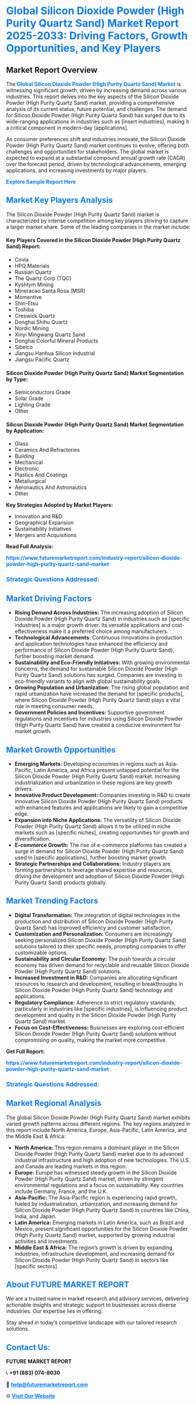 <h1 style="color: #007BFF;">Global Silicon Dioxide Powder (High Purity Quartz Sand) Market Report 2025-2033: Driving Factors, Growth Opportunities, and Key Players</h1>

<section id="overview">
<h2>Market Report Overview</h2>
<p>The <a href="https://www.futuremarketreport.com/industry-report/silicon-dioxide-powder-high-purity-quartz-sand-market" style="color: #007BFF; text-decoration: none;"><strong>Global Silicon Dioxide Powder (High Purity Quartz Sand) Market</strong></a> is witnessing significant growth, driven by increasing demand across various industries. This report delves into the key aspects of the Silicon Dioxide Powder (High Purity Quartz Sand) market, providing a comprehensive analysis of its current status, future potential, and challenges. The demand for Silicon Dioxide Powder (High Purity Quartz Sand) has surged due to its wide-ranging applications in industries such as [insert industries], making it a critical component in modern-day [applications].</p>
<p>As consumer preferences shift and industries innovate, the Silicon Dioxide Powder (High Purity Quartz Sand) market continues to evolve, offering both challenges and opportunities for stakeholders. The global market is expected to expand at a substantial compound annual growth rate (CAGR) over the forecast period, driven by technological advancements, emerging applications, and increasing investments by major players.</p>
</section>

<section id="overview">
<p><a href="https://www.futuremarketreport.com/request-sample/reportId=114228" style="color: #007BFF; text-decoration: none;"><strong>Explore Sample Report Here</strong></a></p>
</section>

<section id="key-players">
<h2 style="color: #007BFF;">Market Key Players Analysis</h2>
<p>The Silicon Dioxide Powder (High Purity Quartz Sand) market is characterized by intense competition among key players striving to capture a larger market share. Some of the leading companies in the market include:</p>
<h4>Key Players Covered in the Silicon Dioxide Powder (High Purity Quartz Sand) Report:</h4>
<ul><li>Covia</li><li>HPQ Materials</li><li>Russian Quartz</li><li>The Quartz Corp (TQC)</li><li>Kyshtym Mining</li><li>Mineracao Santa Rosa (MSR)</li><li>Momentive</li><li>Shin-Etsu</li><li>Toshiba</li><li>Creswick Quartz</li><li>Donghai Shihu Quartz</li><li>Nordic Mining</li><li>Xinyi Mingwang Quartz Sand</li><li>Donghai Colorful Mineral Products</li><li>Sibelco</li><li>Jiangsu Hanhua Silicon Industrial</li><li>Jiangsu Pacific Quartz</li></ul>
<h4>Silicon Dioxide Powder (High Purity Quartz Sand) Market Segmentation by Type:</h4>
<ul><li>Semiconductors Grade</li><li>Solar Grade</li><li>Lighting Grade</li><li>Other</li></ul>

<h4>Silicon Dioxide Powder (High Purity Quartz Sand) Market Segmentation by Application:</h4>
<ul><li>Glass</li><li>Ceramics And Refractories</li><li>Building</li><li>Mechanical</li><li>Electronic</li><li>Plastics And Coatings</li><li>Metallurgical</li><li>Aeronautics And Astronautics</li><li>Other</li></ul>
<p><strong>Key Strategies Adopted by Market Players:</strong></p>
<ul>
<li>Innovation and R&D</li>
<li>Geographical Expansion</li>
<li>Sustainability Initiatives</li>
<li>Mergers and Acquisitions</li>
</ul>
</section>

<section>
<p><strong>Read Full Analysis: </strong></p><a href="https://www.futuremarketreport.com/industry-report/silicon-dioxide-powder-high-purity-quartz-sand-market" style="color: #007BFF; text-decoration: none;"><strong>https://www.futuremarketreport.com/industry-report/silicon-dioxide-powder-high-purity-quartz-sand-market</strong></a>
<h3 style="color: #007BFF;">Strategic Questions Addressed:</h3>
</section>

<section id="driving-factors">
<h2 style="color: #007BFF;">Market Driving Factors</h2>
<ul>
<li><strong>Rising Demand Across Industries:</strong> The increasing adoption of Silicon Dioxide Powder (High Purity Quartz Sand) in industries such as [specific industries] is a major growth driver. Its versatile applications and cost-effectiveness make it a preferred choice among manufacturers.</li>
<li><strong>Technological Advancements:</strong> Continuous innovations in production and application technologies have enhanced the efficiency and performance of Silicon Dioxide Powder (High Purity Quartz Sand), further boosting market demand.</li>
<li><strong>Sustainability and Eco-Friendly Initiatives:</strong> With growing environmental concerns, the demand for sustainable Silicon Dioxide Powder (High Purity Quartz Sand) solutions has surged. Companies are investing in eco-friendly variants to align with global sustainability goals.</li>
<li><strong>Growing Population and Urbanization:</strong> The rising global population and rapid urbanization have increased the demand for [specific products], where Silicon Dioxide Powder (High Purity Quartz Sand) plays a vital role in meeting consumer needs.</li>
<li><strong>Government Policies and Incentives:</strong> Supportive government regulations and incentives for industries using Silicon Dioxide Powder (High Purity Quartz Sand) have created a conducive environment for market growth.</li>
</ul>
</section>

<section id="growth-opportunities">
<h2 style="color: #007BFF;">Market Growth Opportunities</h2>
<ul>
<li><strong>Emerging Markets:</strong> Developing economies in regions such as Asia-Pacific, Latin America, and Africa present untapped potential for the Silicon Dioxide Powder (High Purity Quartz Sand) market. Increasing industrialization and urbanization in these regions are key growth drivers.</li>
<li><strong>Innovative Product Development:</strong> Companies investing in R&D to create innovative Silicon Dioxide Powder (High Purity Quartz Sand) products with enhanced features and applications are likely to gain a competitive edge.</li>
<li><strong>Expansion into Niche Applications:</strong> The versatility of Silicon Dioxide Powder (High Purity Quartz Sand) allows it to be utilized in niche markets such as [specific niches], creating opportunities for growth and diversification.</li>
<li><strong>E-commerce Growth:</strong> The rise of e-commerce platforms has created a surge in demand for Silicon Dioxide Powder (High Purity Quartz Sand) used in [specific applications], further boosting market growth.</li>
<li><strong>Strategic Partnerships and Collaborations:</strong> Industry players are forming partnerships to leverage shared expertise and resources, driving the development and adoption of Silicon Dioxide Powder (High Purity Quartz Sand) products globally.</li>
</ul>
</section>

<section id="trending-factors">
<h2 style="color: #007BFF;">Market Trending Factors</h2>
<ul>
<li><strong>Digital Transformation:</strong> The integration of digital technologies in the production and distribution of Silicon Dioxide Powder (High Purity Quartz Sand) has improved efficiency and customer satisfaction.</li>
<li><strong>Customization and Personalization:</strong> Consumers are increasingly seeking personalized Silicon Dioxide Powder (High Purity Quartz Sand) solutions tailored to their specific needs, prompting companies to offer customizable options.</li>
<li><strong>Sustainability and Circular Economy:</strong> The push towards a circular economy has driven demand for recyclable and reusable Silicon Dioxide Powder (High Purity Quartz Sand) solutions.</li>
<li><strong>Increased Investment in R&D:</strong> Companies are allocating significant resources to research and development, resulting in breakthroughs in Silicon Dioxide Powder (High Purity Quartz Sand) technology and applications.</li>
<li><strong>Regulatory Compliance:</strong> Adherence to strict regulatory standards, particularly in industries like [specific industries], is influencing product development and quality in the Silicon Dioxide Powder (High Purity Quartz Sand) market.</li>
<li><strong>Focus on Cost-Effectiveness:</strong> Businesses are exploring cost-efficient Silicon Dioxide Powder (High Purity Quartz Sand) solutions without compromising on quality, making the market more competitive.</li>
</ul>
</section>

<section>
<p><strong>Get Full Report: </strong></p><a href="https://www.futuremarketreport.com/industry-report/silicon-dioxide-powder-high-purity-quartz-sand-market" style="color: #007BFF; text-decoration: none;"><strong>https://www.futuremarketreport.com/industry-report/silicon-dioxide-powder-high-purity-quartz-sand-market</strong></a>
<h3 style="color: #007BFF;">Strategic Questions Addressed:</h3>
</section>


<section id="regional-analysis">
<h2 style="color: #007BFF;">Market Regional Analysis</h2>
<p>The global Silicon Dioxide Powder (High Purity Quartz Sand) market exhibits varied growth patterns across different regions. The key regions analyzed in this report include North America, Europe, Asia-Pacific, Latin America, and the Middle East & Africa:</p>
<ul>
<li><strong>North America:</strong> This region remains a dominant player in the Silicon Dioxide Powder (High Purity Quartz Sand) market due to its advanced industrial infrastructure and high adoption of new technologies. The U.S. and Canada are leading markets in this region.</li>
<li><strong>Europe:</strong> Europe has witnessed steady growth in the Silicon Dioxide Powder (High Purity Quartz Sand) market, driven by stringent environmental regulations and a focus on sustainability. Key countries include Germany, France, and the U.K.</li>
<li><strong>Asia-Pacific:</strong> The Asia-Pacific region is experiencing rapid growth, fueled by industrialization, urbanization, and increasing demand for Silicon Dioxide Powder (High Purity Quartz Sand) in countries like China, India, and Japan.</li>
<li><strong>Latin America:</strong> Emerging markets in Latin America, such as Brazil and Mexico, present significant opportunities for the Silicon Dioxide Powder (High Purity Quartz Sand) market, supported by growing industrial activities and investments.</li>
<li><strong>Middle East & Africa:</strong> The region’s growth is driven by expanding industries, infrastructure development, and increasing demand for Silicon Dioxide Powder (High Purity Quartz Sand) in sectors like [specific sectors].</li>
</ul>
</section>

<footer>
<h2 style="color: #007BFF;">About FUTURE MARKET REPORT</h2>
<p>We are a trusted name in market research and advisory services, delivering actionable insights and strategic support to businesses across diverse industries. Our expertise lies in offering:</p>

<p>Stay ahead in today’s competitive landscape with our tailored research solutions.</p>

<h2 style="color: #007BFF;">Contact Us:</h2>
<p><strong>FUTURE MARKET REPORT</strong></p>
<p>📞 <strong>+91 (883) 074-8030</strong></p>
<p>📧 <strong><a href="mailto:help@futuremarketreport.com" style="color: #007BFF;">help@futuremarketreport.com</a></strong></p>
<p>🌐 <strong><a href="https://www.futuremarketreport.com/" style="color: #007BFF;">Visit Our Website</a></strong></p>
</footer>